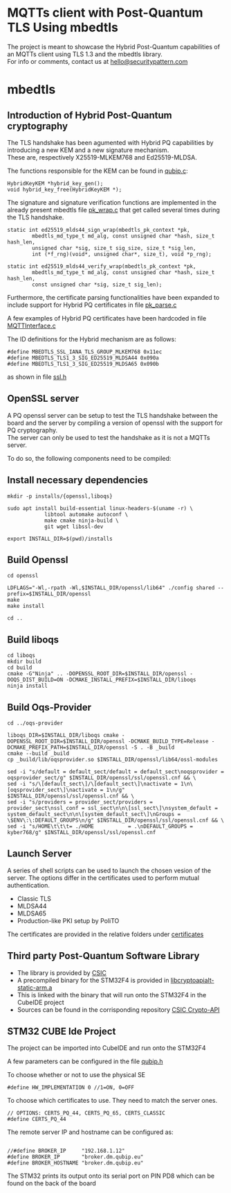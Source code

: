 # MQTTs client with Post-Quantum TLS Using mbedtls
The project is meant to showcase the Hybrid Post-Quantum capabilities of an MQTTs client using TLS 1.3 and the mbedtls library. \
For info or comments, contact us at hello@securitypattern.com
# mbedtls
## Introduction of Hybrid Post-Quantum cryptography 

The TLS handshake has been agumented with Hybrid PQ capabilities by introducing a new KEM and a new signature mechanism. \
These are, respectively X25519-MLKEM768 and Ed25519-MLDSA.

The functions responsible for the KEM can be found in [qubip.c](https://github.com/QUBIP/pq-mqtt-client-mbedtls/blob/main/stm32_f429/Middlewares/Third_Party/MBEDTLS/library/qubip.c):
```
HybridKeyKEM *hybrid_key_gen();
void hybrid_key_free(HybridKeyKEM *);
```
The signature and signature verification functions are implemented in the already present mbedtls file [pk_wrap.c](https://github.com/QUBIP/pq-mqtt-client-mbedtls/blob/8651821b60df32601ef3e36d88d89c398002bf2e/stm32_f429/Middlewares/Third_Party/MBEDTLS/library/pk_wrap.c#L1363) that get called several times during the TLS handshake.

```
static int ed25519_mlds44_sign_wrap(mbedtls_pk_context *pk,
		mbedtls_md_type_t md_alg, const unsigned char *hash, size_t hash_len,
		unsigned char *sig, size_t sig_size, size_t *sig_len,
		int (*f_rng)(void*, unsigned char*, size_t), void *p_rng);

static int ed25519_mlds44_verify_wrap(mbedtls_pk_context *pk,
		mbedtls_md_type_t md_alg, const unsigned char *hash, size_t hash_len,
		const unsigned char *sig, size_t sig_len);
```

Furthermore, the certificate parsing functionalities have been expanded to include support for Hybrid PQ certificates in file [pk_parse.c](https://github.com/QUBIP/pq-mqtt-client-mbedtls/blob/main/stm32_f429/Middlewares/Third_Party/MBEDTLS/library/pkparse.c#L594)

A few examples of Hybrid PQ certificates have been hardcoded in file [MQTTInterface.c](https://github.com/QUBIP/pq-mqtt-client-mbedtls/blob/main/stm32_f429/Middlewares/Third_Party/MQTT/MQTTInterface.c#L485)

The ID definitions for the Hybrid mechanism are as follows:
```
#define MBEDTLS_SSL_IANA_TLS_GROUP_MLKEM768 0x11ec
#define MBEDTLS_TLS1_3_SIG_ED25519_MLDSA44 0x090a
#define MBEDTLS_TLS1_3_SIG_ED25519_MLDSA65 0x090b
```
as shown in file [ssl.h](https://github.com/QUBIP/pq-mqtt-client-mbedtls/blob/main/stm32_f429/Middlewares/Third_Party/MBEDTLS/include/mbedtls/ssl.h)

## OpenSSL server
A PQ openssl server can be setup to test the TLS handshake between the board and the server by compiling a version of openssl with the support for PQ cryptography. \
The server can only be used to test the handshake as it is not a MQTTs server. 

To do so, the following components need to be compiled: 

## Install necessary dependencies

```
mkdir -p installs/{openssl,liboqs}

sudo apt install build-essential linux-headers-$(uname -r) \
            libtool automake autoconf \
            make cmake ninja-build \
            git wget libssl-dev

export INSTALL_DIR=$(pwd)/installs
```
## Build Openssl

```
cd openssl

LDFLAGS="-Wl,-rpath -Wl,$INSTALL_DIR/openssl/lib64" ./config shared --prefix=$INSTALL_DIR/openssl
make 
make install

cd ..

```

## Build liboqs

```
cd liboqs
mkdir build 
cd build
cmake -G"Ninja" .. -DOPENSSL_ROOT_DIR=$INSTALL_DIR/openssl -DOQS_DIST_BUILD=ON -DCMAKE_INSTALL_PREFIX=$INSTALL_DIR/liboqs
ninja install
```

## Build Oqs-Provider

```
cd ../oqs-provider

liboqs_DIR=$INSTALL_DIR/liboqs cmake -DOPENSSL_ROOT_DIR=$INSTALL_DIR/openssl -DCMAKE_BUILD_TYPE=Release -DCMAKE_PREFIX_PATH=$INSTALL_DIR/openssl -S . -B _build
cmake --build _build
cp _build/lib/oqsprovider.so $INSTALL_DIR/openssl/lib64/ossl-modules

sed -i "s/default = default_sect/default = default_sect\noqsprovider = oqsprovider_sect/g" $INSTALL_DIR/openssl/ssl/openssl.cnf && \
sed -i "s/\[default_sect\]/\[default_sect\]\nactivate = 1\n\[oqsprovider_sect\]\nactivate = 1\n/g" $INSTALL_DIR/openssl/ssl/openssl.cnf && \
sed -i "s/providers = provider_sect/providers = provider_sect\nssl_conf = ssl_sect\n\n\[ssl_sect\]\nsystem_default = system_default_sect\n\n\[system_default_sect\]\nGroups = \$ENV\:\:DEFAULT_GROUPS\n/g" $INSTALL_DIR/openssl/ssl/openssl.cnf && \
sed -i "s/HOME\t\t\t= ./HOME           = .\nDEFAULT_GROUPS = kyber768/g" $INSTALL_DIR/openssl/ssl/openssl.cnf
```

## Launch Server

A series of shell scripts can be used to launch the chosen vesion of the server.
The options differ in the certificates used to perform mutual authentication.
- Classic TLS
- MLDSA44
- MLDSA65
- Production-like PKI setup by PoliTO

The certificates are provided in the relative folders under [certificates](https://github.com/QUBIP/pq-mqtt-client-mbedtls/tree/main/certificates)

## Third party Post-Quantum Software Library
- The library is provided by [CSIC](https://www.csic.es/es)
- A precompiled binary for the STM32F4 is provided in [libcryptoapialt-static-arm.a](https://github.com/QUBIP/pq-mqtt-client-mbedtls/blob/main/stm32_f429/crypto_api_sw/CRYPTO_API_SW/build/libcryptoapialt-static-arm.a)
- This is linked with the binary that will run onto the STM32F4 in the CubeIDE project
- Sources can be found in the corrisponding repository [CSIC Crypto-API](https://github.com/QUBIP/crypto-api)

## STM32 CUBE Ide Project

The project can be imported into CubeIDE and run onto the STM32F4

A few parameters can be configured in the file [qubip.h](https://github.com/QUBIP/pq-mqtt-client-mbedtls/blob/main/stm32_f429/Middlewares/Third_Party/MBEDTLS/include/mbedtls/qubip.h)

To choose whether or not to use the physical SE
```
#define HW_IMPLEMENTATION 0 //1=ON, 0=OFF
```

To choose which certificates to use. They need to match the server ones. 
```
// OPTIONS: CERTS_PQ_44, CERTS_PQ_65, CERTS_CLASSIC
#define CERTS_PQ_44
```
The remote server IP and hostname can be configured as:
```

//#define BROKER_IP		"192.168.1.12"
#define BROKER_IP		"broker.dm.qubip.eu"
#define BROKER_HOSTNAME "broker.dm.qubip.eu"
```

The STM32 prints its output onto its serial port on PIN PD8 which can be found on the back of the board

